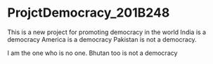 # ProjctDemocracy_201B248
This is a new project for promoting democracy in the world
India is a democracy
America is a democracy
Pakistan is not a democracy.

I am the one who is no one.
Bhutan too is not a democracy



